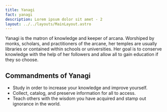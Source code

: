 ```yaml
---
title: Yanagi
fact: yanagi
description: Lorem ipsum dolor sit amet - 2
layout: ../../layouts/MainLayout.astro
---
```


Yanagi is the matron of knowledge and keeper of arcana. Worshiped by monks, scholars, and practitioners of the arcane, her temples are usually libraries or contained within schools or universities. Her goal is to conserve knowledge with the help of her followers and allow all to gain education if they so choose. 

## Commandments of Yanagi
* Study in order to increase your knowledge and improve yourself.
* Collect, catalog, and preserve information for all to access.
* Teach others with the wisdom you have acquired and stamp out ignorance in the world.



